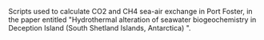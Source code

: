 Scripts used to calculate CO2 and CH4 sea-air exchange in Port Foster, in the paper entitled "Hydrothermal alteration of seawater biogeochemistry in Deception Island (South Shetland Islands, Antarctica) ".

